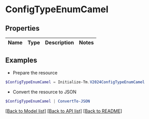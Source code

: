# ConfigTypeEnumCamel
## Properties

Name | Type | Description | Notes
------------ | ------------- | ------------- | -------------

## Examples

- Prepare the resource
```powershell
$ConfigTypeEnumCamel = Initialize-Tm.V2024ConfigTypeEnumCamel 
```

- Convert the resource to JSON
```powershell
$ConfigTypeEnumCamel | ConvertTo-JSON
```

[[Back to Model list]](../README.md#documentation-for-models) [[Back to API list]](../README.md#documentation-for-api-endpoints) [[Back to README]](../README.md)

